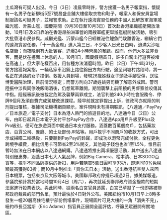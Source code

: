 土瓜灣有可疑人出沒。今日（3日）凌晨零時許，警方接獲一名男子報案指，懷疑有一名男子在新柳街5至7號昌盛金舖大樓偷取衣物和鞋子，報案人和保安員當場制服該名可疑男子，並報警求助。正在執行遠海實習任務的中國人民解放軍海軍戚繼光艦、沂蒙山艦，國慶期間（9月30日至10月3日）首次赴香港組織艦艇開放活動，10月1日及2日靠泊在香港昂船洲軍營的兩艘軍艦更舉辦艦艇開放活動，吸引大批香港市民參與。戚繼光艦、沂蒙山艦今日經維港往鯉魚門駛離香港，繼續它們的遠海實習任務。「十一黃金周」進入第三日，不少客人日光日白時，迫滿尖沙咀名店街；而夜晚則有大批賓客，迫爆24小時營業的餐廳。然而，他們大多並非食客，而是伏在檯面上休息的人。10月1日，國慶假期首日，許多自駕出行遊客被堵在高速上，但大家花樣百出，用各種方法消磨時間。昨日（2日）下午4時31分，警方接獲報案指，一輛私家車沿錦上路往錦田方向行駛，途至祠塘村路段時，將一名正在過路的女子撞倒。救援人員到場，發現26歲姓蘇女子頭及手腳受傷，送往博愛醫院治理，目前情況穩定；而警方則向37歲姓姚男司機了解意外成因。警司陸振中涉與同僚晚飯喝酒後，仍想駕車離開，期間襲擊上前阻撓的男督察並咬傷其中指。陸經審訊後被裁定危駕及襲擊兩罪成立，法官判他240小時社會服務令、停牌6個月及須自費完成駕駛改進課程。陸早前就定罪提出上訴，律政司亦就陸的判刑提出覆核，根據司法機構網頁顯示，案件現時未有排期聆訊。【八達通／PayPay／日本旅遊／電子支付】日本為港人熱門的旅遊目的地，八達通今日（2日）公布，由即日起與日本電子支付平台PayPay合作，八達通App用戶升級至Plus及Pro級別，便可在旅遊頁面中開通日本支付服務，涵蓋數百萬個商戶，包括藥妝店、百貨公司、餐廳、的士及部份JR站等。用戶視乎不同商戶的收款方式，可出示或掃瞄二維碼後，只要聽到PayPay的鈴聲，即成功以港幣完成付款，全程更免跨境手續費，相比信用卡可節省2至3%開支，其他電子錢包也省1至1.5%，惟目前暫時無法在日本網店以八達通網購。八達通將推出兩項優惠活動，其中送出八達通特別優惠券，涵蓋日本七大人氣品牌，例如Big Camera、松本清、日本SOGO百貨等，視乎不同品牌提供的折扣，用戶若購買5萬日圓可享93折，即連同10%免稅額最高獲得83折；而10月中則推出「賞你去日本」活動，送出香港航空雙人來回日本機票，包括東京及大阪等城市。美國聯邦政府停擺已超過2日。據美媒報道，參議院預計將於當地時間10月4日（周六），再次就延長聯邦政府資金撥款的短期法案進行投票表決。與此同時，據兩名白宮官員透露，白宮已草擬了一份即將被聯邦政府裁員的部門名單，預計最快於4日對外公布。美國紐約市10月1日早上8時多發生一幢20層高住宅樓宇部份倒塌事件，現場圖片可見大樓的一角「消失不見」，紐約市長亞當斯（Eric Adams）指官員正展開全面評估，呼籲民眾避開有關地區。